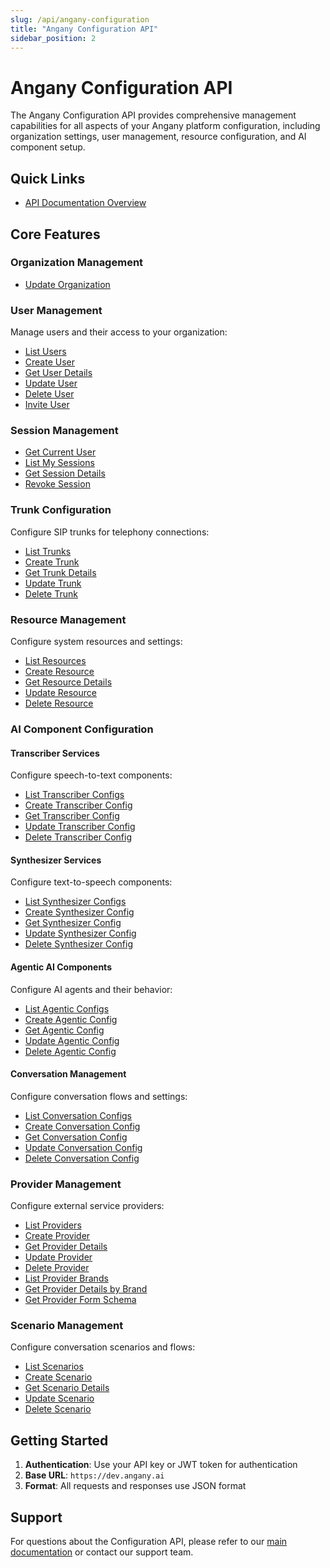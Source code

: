 ```yaml
---
slug: /api/angany-configuration
title: "Angany Configuration API"
sidebar_position: 2
---
```


# Angany Configuration API

The Angany Configuration API provides comprehensive management capabilities for all aspects of your Angany platform configuration, including organization settings, user management, resource configuration, and AI component setup.

## Quick Links

- [API Documentation Overview](/docs/api/angany-configuration/angany-configuration-api)

## Core Features

### Organization Management
- [Update Organization](/docs/api/angany-configuration/update-my-organization-api-v-1-my-organization-put)

### User Management
Manage users and their access to your organization:
- [List Users](/docs/api/angany-configuration/list-users-api-v-1-users-get)
- [Create User](/docs/api/angany-configuration/create-user-api-v-1-users-post)
- [Get User Details](/docs/api/angany-configuration/read-user-api-v-1-users-user-id-get)
- [Update User](/docs/api/angany-configuration/update-user-api-v-1-users-user-id-put)
- [Delete User](/docs/api/angany-configuration/delete-user-api-v-1-users-user-id-delete)
- [Invite User](/docs/api/angany-configuration/invite-user-api-v-1-users-invite-post)

### Session Management
- [Get Current User](/docs/api/angany-configuration/get-current-user-api-v-1-users-me-get)
- [List My Sessions](/docs/api/angany-configuration/list-my-sessions-api-v-1-users-me-sessions-get)
- [Get Session Details](/docs/api/angany-configuration/get-my-session-details-api-v-1-users-me-sessions-session-id-get)
- [Revoke Session](/docs/api/angany-configuration/revoke-my-session-api-v-1-users-me-sessions-session-id-to-revoke-delete)

### Trunk Configuration
Configure SIP trunks for telephony connections:
- [List Trunks](/docs/api/angany-configuration/list-trunks-api-v-1-trunks-get)
- [Create Trunk](/docs/api/angany-configuration/create-trunk-api-v-1-trunks-post)
- [Get Trunk Details](/docs/api/angany-configuration/get-trunk-api-v-1-trunks-trunk-id-get)
- [Update Trunk](/docs/api/angany-configuration/update-trunk-api-v-1-trunks-trunk-id-put)
- [Delete Trunk](/docs/api/angany-configuration/delete-trunk-api-v-1-trunks-trunk-id-delete)

### Resource Management
Configure system resources and settings:
- [List Resources](/docs/api/angany-configuration/list-resources-api-v-1-resources-get)
- [Create Resource](/docs/api/angany-configuration/create-resource-api-v-1-resources-post)
- [Get Resource Details](/docs/api/angany-configuration/get-resource-api-v-1-resources-resource-id-get)
- [Update Resource](/docs/api/angany-configuration/update-resource-api-v-1-resources-resource-id-put)
- [Delete Resource](/docs/api/angany-configuration/delete-resource-api-v-1-resources-resource-id-delete)

### AI Component Configuration

#### Transcriber Services
Configure speech-to-text components:
- [List Transcriber Configs](/docs/api/angany-configuration/list-transcriber-api-v-1-transcriber-configurations-get)
- [Create Transcriber Config](/docs/api/angany-configuration/create-transcriber-api-v-1-transcriber-configurations-post)
- [Get Transcriber Config](/docs/api/angany-configuration/get-transcriber-api-v-1-transcriber-configurations-config-id-get)
- [Update Transcriber Config](/docs/api/angany-configuration/update-transcriber-api-v-1-transcriber-configurations-config-id-put)
- [Delete Transcriber Config](/docs/api/angany-configuration/delete-transcriber-api-v-1-transcriber-configurations-config-id-delete)

#### Synthesizer Services
Configure text-to-speech components:
- [List Synthesizer Configs](/docs/api/angany-configuration/list-synthesizer-api-v-1-synthesizer-configurations-get)
- [Create Synthesizer Config](/docs/api/angany-configuration/create-synthesizer-api-v-1-synthesizer-configurations-post)
- [Get Synthesizer Config](/docs/api/angany-configuration/get-synthesizer-api-v-1-synthesizer-configurations-config-id-get)
- [Update Synthesizer Config](/docs/api/angany-configuration/update-synthesizer-api-v-1-synthesizer-configurations-config-id-put)
- [Delete Synthesizer Config](/docs/api/angany-configuration/delete-synthesizer-api-v-1-synthesizer-configurations-config-id-delete)

#### Agentic AI Components
Configure AI agents and their behavior:
- [List Agentic Configs](/docs/api/angany-configuration/list-agentic-api-v-1-agentic-configurations-get)
- [Create Agentic Config](/docs/api/angany-configuration/create-agentic-api-v-1-agentic-configurations-post)
- [Get Agentic Config](/docs/api/angany-configuration/get-agentic-api-v-1-agentic-configurations-config-id-get)
- [Update Agentic Config](/docs/api/angany-configuration/update-agentic-api-v-1-agentic-configurations-config-id-put)
- [Delete Agentic Config](/docs/api/angany-configuration/delete-agentic-api-v-1-agentic-configurations-config-id-delete)

#### Conversation Management
Configure conversation flows and settings:
- [List Conversation Configs](/docs/api/angany-configuration/list-conversation-api-v-1-conversation-configurations-get)
- [Create Conversation Config](/docs/api/angany-configuration/create-conversation-api-v-1-conversation-configurations-post)
- [Get Conversation Config](/docs/api/angany-configuration/get-conversation-api-v-1-conversation-configurations-config-id-get)
- [Update Conversation Config](/docs/api/angany-configuration/update-conversation-api-v-1-conversation-configurations-config-id-put)
- [Delete Conversation Config](/docs/api/angany-configuration/delete-conversation-api-v-1-conversation-configurations-config-id-delete)

### Provider Management
Configure external service providers:
- [List Providers](/docs/api/angany-configuration/list-providers-api-v-1-providers-get)
- [Create Provider](/docs/api/angany-configuration/create-provider-api-v-1-providers-post)
- [Get Provider Details](/docs/api/angany-configuration/get-provider-api-v-1-providers-provider-id-get)
- [Update Provider](/docs/api/angany-configuration/update-provider-api-v-1-providers-provider-id-put)
- [Delete Provider](/docs/api/angany-configuration/delete-provider-api-v-1-providers-provider-id-delete)
- [List Provider Brands](/docs/api/angany-configuration/list-providers-api-v-1-provider-brands-get)
- [Get Provider Details by Brand](/docs/api/angany-configuration/get-provider-api-v-1-provider-brands-brand-key-services-service-type-path-engines-engine-identifier-get)
- [Get Provider Form Schema](/docs/api/angany-configuration/get-provider-form-schema-api-v-1-provider-brands-brand-key-services-service-type-path-engines-engine-identifier-form-schema-get)

### Scenario Management
Configure conversation scenarios and flows:
- [List Scenarios](/docs/api/angany-configuration/list-scenarios-api-v-1-scenarios-get)
- [Create Scenario](/docs/api/angany-configuration/create-scenario-api-v-1-scenarios-post)
- [Get Scenario Details](/docs/api/angany-configuration/get-scenario-api-v-1-scenarios-scenario-id-get)
- [Update Scenario](/docs/api/angany-configuration/update-scenario-api-v-1-scenarios-scenario-id-put)
- [Delete Scenario](/docs/api/angany-configuration/delete-scenario-api-v-1-scenarios-scenario-id-delete)

## Getting Started

1. **Authentication**: Use your API key or JWT token for authentication
2. **Base URL**: `https://dev.angany.ai`
3. **Format**: All requests and responses use JSON format

## Support

For questions about the Configuration API, please refer to our [main documentation](/docs/intro) or contact our support team. 